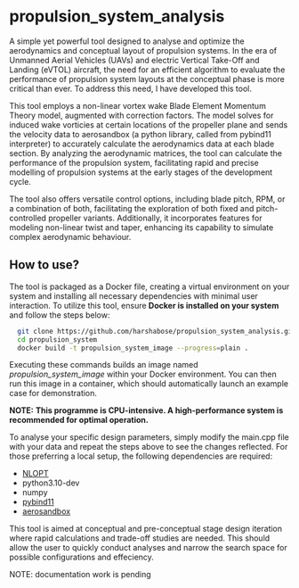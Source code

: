 # propulsion_system_analysis

A simple yet powerful tool designed to analyse and optimize the aerodynamics and conceptual layout of propulsion systems. In the era of Unmanned Aerial Vehicles (UAVs) and electric Vertical Take-Off and Landing (eVTOL) aircraft, the need for an efficient algorithm to evaluate the performance of propulsion system layouts at the conceptual phase is more critical than ever. To address this need, I have developed this tool.

This tool employs a non-linear vortex wake Blade Element Momentum Theory model, augmented with correction factors. The model solves for induced wake vorticies at certain locations of the propeller plane and sends the velocity data to aerosandbox (a python library, called from pybind11 interpreter) to accurately calculate the aerodynamics data at each blade section. By analyzing the aerodynamic matrices, the tool can calculate the performance of the propulsion system, facilitating rapid and precise modelling of propulsion systems at the early stages of the development cycle. 

The tool also offers versatile control options, including blade pitch, RPM, or a combination of both, facilitating the exploration of both fixed and pitch-controlled propeller variants. Additionally, it incorporates features for modeling non-linear twist and taper, enhancing its capability to simulate complex aerodynamic behaviour.

## How to use?
The tool is packaged as a Docker file, creating a virtual environment on your system and installing all necessary dependencies with minimal user interaction. To utilize this tool, ensure **Docker is installed on your system** and follow the steps below:

``` bash
  git clone https://github.com/harshabose/propulsion_system_analysis.git
  cd propulsion_system
  docker build -t propulsion_system_image --progress=plain .
```
Executing these commands builds an image named *propulsion_system_image* within your Docker environment. You can then run this image in a container, which should automatically launch an example case for demonstration.

**NOTE:** __This programme is CPU-intensive. A high-performance system is recommended for optimal operation.__

To analyse your specific design parameters, simply modify the main.cpp file with your data and repeat the steps above to see the changes reflected. For those preferring a local setup, the following dependencies are required:

- [NLOPT](https://github.com/stevengj/nlopt)
- python3.10-dev
- numpy
- [pybind11](https://github.com/pybind/pybind11)
- [aerosandbox](https://github.com/peterdsharpe/AeroSandbox?tab=readme-ov-file)

This tool is aimed at conceptual and pre-conceptual stage design iteration where rapid calculations and trade-off studies are needed.
This should allow the user to quickly conduct analyses and narrow the search space for possible configurations and effeciency.

NOTE: documentation work is pending
